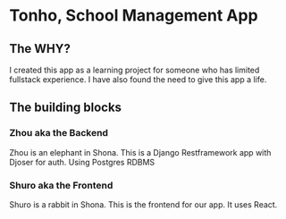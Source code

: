 # Tonho, School Management App

## The WHY?

I created this app as a learning project for someone who has limited fullstack experience. I have also found the need to give this app a life.

## The building blocks

### Zhou aka the Backend

Zhou is an elephant in Shona. This is a Django Restframework app with Djoser for auth. Using Postgres RDBMS

### Shuro aka the Frontend

Shuro is a rabbit in Shona. This is the frontend for our app. It uses React.
